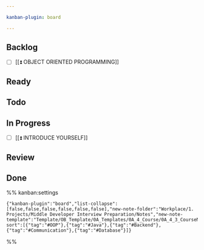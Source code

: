 ```yaml
---

kanban-plugin: board

---
```


## Backlog

- [ ] [[⏫ OBJECT ORIENTED PROGRAMMING]]


## Ready



## Todo



## In Progress

- [ ] [[⏫ INTRODUCE YOURSELF]]


## Review



## Done





%% kanban:settings
```
{"kanban-plugin":"board","list-collapse":[false,false,false,false,false,false],"new-note-folder":"Workplace/1. Projects/Middle Developer Interview Preparation/Notes","new-note-template":"Template/OB_Template/0A_Templates/0A_4_Course/0A_4_3_CourseNote_V2.md","tag-sort":[{"tag":"#OOP"},{"tag":"#Java"},{"tag":"#Backend"},{"tag":"#Communication"},{"tag":"#Database"}]}
```
%%